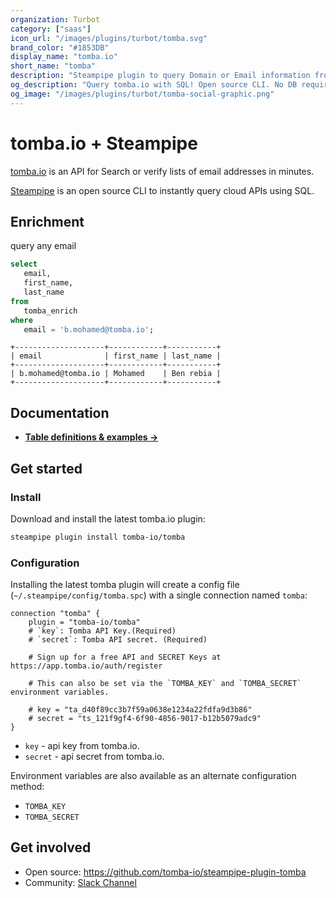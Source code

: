 ```yaml
---
organization: Turbot
category: ["saas"]
icon_url: "/images/plugins/turbot/tomba.svg"
brand_color: "#1853DB"
display_name: "tomba.io"
short_name: "tomba"
description: "Steampipe plugin to query Domain or Email information from tomba.io."
og_description: "Query tomba.io with SQL! Open source CLI. No DB required."
og_image: "/images/plugins/turbot/tomba-social-graphic.png"
---
```


# tomba.io + Steampipe

[tomba.io](https://tomba.io) is an API for Search or verify lists of email addresses in minutes.

[Steampipe](https://steampipe.io) is an open source CLI to instantly query cloud APIs using SQL.

## Enrichment

query any email

```sql
select
   email,
   first_name,
   last_name 
from
   tomba_enrich 
where
   email = 'b.mohamed@tomba.io';
```

```
+--------------------+------------+-----------+
| email              | first_name | last_name |
+--------------------+------------+-----------+
| b.mohamed@tomba.io | Mohamed    | Ben rebia |
+--------------------+------------+-----------+
```

## Documentation

- **[Table definitions & examples →](/plugins/tomba-io/tomba/tables)**

## Get started

### Install

Download and install the latest tomba.io plugin:

```bash
steampipe plugin install tomba-io/tomba
```

### Configuration

Installing the latest tomba plugin will create a config file (`~/.steampipe/config/tomba.spc`) with a single connection named `tomba`:

```hcl
connection "tomba" {
    plugin = "tomba-io/tomba"
    # `key`: Tomba API Key.(Required)
    # `secret`: Tomba API secret. (Required)

    # Sign up for a free API and SECRET Keys at https://app.tomba.io/auth/register

    # This can also be set via the `TOMBA_KEY` and `TOMBA_SECRET` environment variables.
    
    # key = "ta_d40f89cc3b7f59a0638e1234a22fdfa9d3b86"
    # secret = "ts_121f9gf4-6f90-4856-9017-b12b5079adc9"
}
```

- `key` -  api key from tomba.io.
- `secret` -  api secret from tomba.io.

Environment variables are also available as an alternate configuration method:

* `TOMBA_KEY`
* `TOMBA_SECRET`

## Get involved

- Open source: https://github.com/tomba-io/steampipe-plugin-tomba
- Community: [Slack Channel](https://steampipe.io/community/join)
